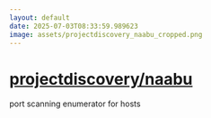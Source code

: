 ```yaml
---
layout: default
date: 2025-07-03T08:33:59.989623
image: assets/projectdiscovery_naabu_cropped.png
---
```


# [projectdiscovery/naabu](https://github.com/projectdiscovery/naabu)

port scanning enumerator for hosts
